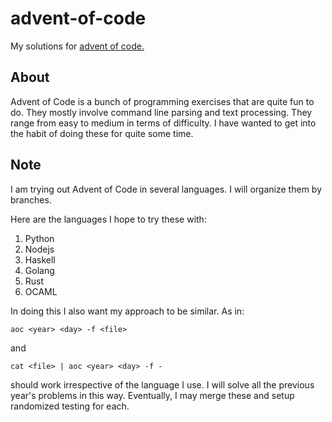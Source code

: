 # advent-of-code

My solutions for [advent of code.](https://adventofcode.com/)

## About

Advent of Code is a bunch of programming exercises that are quite fun to do. They mostly involve command line parsing and text processing.
They range from easy to medium in terms of difficulty. I have wanted to get into the habit of doing these for quite some time.


## Note

I am trying out Advent of Code in several languages. I will organize them by branches.

Here are the languages I hope to try these with:

1. Python
2. Nodejs
3. Haskell
4. Golang
5. Rust
6. OCAML

In doing this I also want my approach to be similar. As in:

```aoc <year> <day> -f <file>```

and

```cat <file> | aoc <year> <day> -f -```

should work irrespective of the language I use. I will solve all the previous year's problems in this way. Eventually, I may merge these and setup randomized testing for each.

